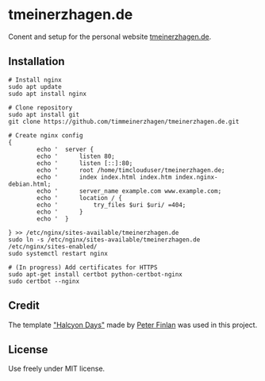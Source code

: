 # tmeinerzhagen.de

Conent and setup for the personal website [tmeinerzhagen.de](http://www.tmeinerzhagen.de).

## Installation
```
# Install nginx
sudo apt update
sudo apt install nginx

# Clone repository
sudo apt install git
git clone https://github.com/timmeinerzhagen/tmeinerzhagen.de.git

# Create nginx config
{
        echo '  server {
        echo '      listen 80;
        echo '      listen [::]:80;
        echo '      root /home/timclouduser/tmeinerzhagen.de;
        echo '      index index.html index.htm index.nginx-debian.html;
        echo '      server_name example.com www.example.com;
        echo '      location / {
        echo '          try_files $uri $uri/ =404;
        echo '      }
        echo '  }
       
} >> /etc/nginx/sites-available/tmeinerzhagen.de
sudo ln -s /etc/nginx/sites-available/tmeinerzhagen.de /etc/nginx/sites-enabled/
sudo systemctl restart nginx

# (In progress) Add certificates for HTTPS
sudo apt-get install certbot python-certbot-nginx
sudo certbot --nginx
```

## Credit
The template ["Halcyon Days"](http://tympanus.net/codrops/2014/07/14/freebie-halcyon-days-one-page-website-template/) made by [Peter Finlan](http://peterfinlan.com/) was used in this project.

## License
Use freely under MIT license.
